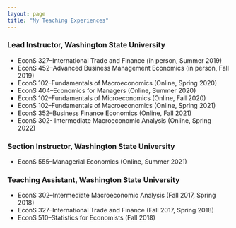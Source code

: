 ```yaml
---
layout: page
title: "My Teaching Experiences"
---
```


### Lead Instructor, Washington State University
- EconS 327–International Trade and Finance (in person, Summer 2019)
- EconS 452–Advanced Business Management Economics (in person, Fall 2019)
- EconS 102–Fundamentals of Macroeconomics (Online, Spring 2020)
- EconS 404–Economics for Managers (Online, Summer 2020)
- EconS 102–Fundamentals of Microeconomics (Online, Fall 2020)
- EconS 102–Fundamentals of Macroeconomics (Online, Spring 2021)
- EconS 352–Business Finance Economics (Online, Fall 2021)
- EconS 302- Intermediate Macroeconomic Analysis (Online, Spring 2022)

### Section Instructor, Washington State University
- EconS 555–Managerial Economics (Online, Summer 2021)

### Teaching Assistant, Washington State University 
- EconS 302–Intermediate Macroeconomic Analysis (Fall 2017, Spring 2018)
- EconS 327–International Trade and Finance (Fall 2017, Spring 2018)
- EconS 510–Statistics for Economists (Fall 2018)
